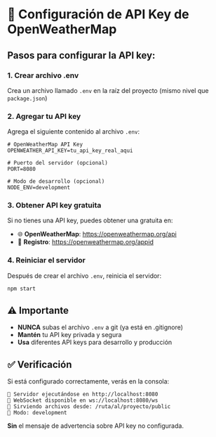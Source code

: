 # 🔑 Configuración de API Key de OpenWeatherMap

## Pasos para configurar la API key:

### 1. Crear archivo .env
Crea un archivo llamado `.env` en la raíz del proyecto (mismo nivel que `package.json`)

### 2. Agregar tu API key
Agrega el siguiente contenido al archivo `.env`:

```env
# OpenWeatherMap API Key
OPENWEATHER_API_KEY=tu_api_key_real_aqui

# Puerto del servidor (opcional)
PORT=8080

# Modo de desarrollo (opcional)
NODE_ENV=development
```

### 3. Obtener API key gratuita
Si no tienes una API key, puedes obtener una gratuita en:
- 🌐 **OpenWeatherMap**: https://openweathermap.org/api
- 📝 **Registro**: https://openweathermap.org/appid

### 4. Reiniciar el servidor
Después de crear el archivo `.env`, reinicia el servidor:
```bash
npm start
```

## ⚠️ Importante
- **NUNCA** subas el archivo `.env` a git (ya está en .gitignore)
- **Mantén** tu API key privada y segura
- **Usa** diferentes API keys para desarrollo y producción

## ✅ Verificación
Si está configurado correctamente, verás en la consola:
```
🚀 Servidor ejecutándose en http://localhost:8080
🔌 WebSocket disponible en ws://localhost:8080/ws
📁 Sirviendo archivos desde: /ruta/al/proyecto/public
🔧 Modo: development
```

**Sin** el mensaje de advertencia sobre API key no configurada.
